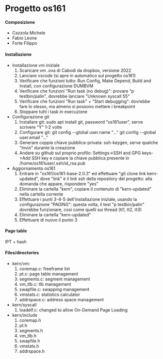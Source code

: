# Progetto os161

#### Composizione
- Cazzola Michele
- Fabio Leone
- Forte Filippo

#### Installazione
- Installazione vm iniziale
  1. Scaricare vm .ova di Cabodi da dropbox, versione 2022
  2. Lanciare vscode (si apre in automatico sul progetto os161)
  3. Verificare che funzioni tutto: Run Config, Make Depend, Build and Install, con configurazione DUMBVM
  4. Verificare che funzioni "Run task (no debug)": provare "p testbin/palin", dovrebbe lanciare "Unknown syscall 55"
  5. Verificare che funzioni "Run task" + "Start debugging": dovrebbe fare lo stesso, ma almeno si possono mettere i breakpoint
  6. Stoppare tutti i task in esecuzione
- Configurazione git
  1. Installare git: sudo apt install git, password "os161user", serve scrivere "Y" 1-2 volte
  2. Configurare git:
     git config --global user.name "..."
     git config --global user.email "..."
  3. Generare coppia chiave pubblica-privata: ssh-keygen, serve qualche "Invio" durante la creazione
  4. Andare su github sul proprio profilo: Settings->SSH and GPG keys->Add SSH key e copiare la chiave pubblica presente in /home/os161user/.ssh/id_rsa.pub
- Aggiornamento os161
  1. Entrare in "os161/os161-base-2.0.3" ed effettuare "git clone link kern-updated", dove "link" è il link ssh della repository del progetto: alla domanda che appare, rispondere "yes"
  2. Eliminare la cartella "kern", copiare il contenuto di "kern-updated" nella cartella corrente
  3. Effettuare i punti 3-4-5 dell'installazione iniziale, usando la configurazione "PAGING": questa volta, il test "p testbin/palin" dovrebbe funzionare, così come quelli sui thread (tt1, tt2, tt3)
  4. Eliminare la cartella "kern-updated"
  5. Effettuare di nuovo il punto 3

#### Page table
IPT + hash

#### Files/directories
- kern/vm: 
  1. coremap.c: freeframe list
  2. pt.c: page table management
  3. segments.c: segment management
  4. vm_tlb.c: tlb management
  5. swapfile.c: swapping management
  6. vmstats.c: statistics calculator
  7. addrspace.c: address space management
- kern/syscall
  1. loadelf.c: changed to allow On-Demand Page Loading
- kern/include
  1. coremap.h
  2. pt.h
  3. segments.h
  4. vm_tlb.h
  5. swapfile.h
  6. vmstats.h
  7. addrspace.h

